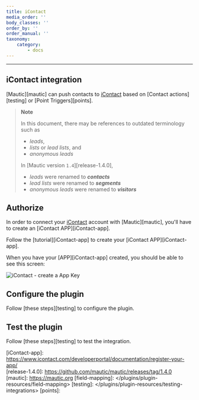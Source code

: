 ```yaml
---
title: iContact
media_order: ''
body_classes: ''
order_by: ''
order_manual: ''
taxonomy:
    category:
        - docs
---
```


-------------------

## iContact integration

[Mautic][mautic] can push contacts to [iContact][iContact] based on [Contact actions][testing] or [Point Triggers][points].

> **Note**
>
> In this document, there may be references to outdated terminology such as
>
> - _leads_,
> - _lists_ or _lead lists_, and
> - _anonymous leads_
>
> In [Mautic version `1.4`][release-1.4.0],
>
> - _leads_ were renamed to _**contacts**_
> - _lead lists_ were renamed to _**segments**_
> - _anonymous leads_ were renamed to _**visitors**_


## Authorize

In order to connect your [iContact][iContact] account with [Mautic][mautic], you'll have to create an [iContact APP][iContact-app].

Follow the [tutorial][iContact-app] to create your [iContact APP][iContact-app].

When you have your [APP][iContact-app] created, you should be able to see this screen:

![iContact - create a App Key](plugins-icontact-authorization-details.png "iContact - create a App Key")

## Configure the plugin

Follow [these steps][testing] to configure the plugin.


## Test the plugin

Follow [these steps][testing] to test the integration.

[iContact]: <https://www.icontact.com>
[iContact-app]: <https://www.icontact.com/developerportal/documentation/register-your-app/>\
[release-1.4.0]: <https://github.com/mautic/mautic/releases/tag/1.4.0>
[mautic]: <https://mautic.org>
[field-mapping]: </plugins/plugin-resources/field-mapping>
[testing]: </plugins/plugin-resources/testing-integrations>
[points]: </points>

